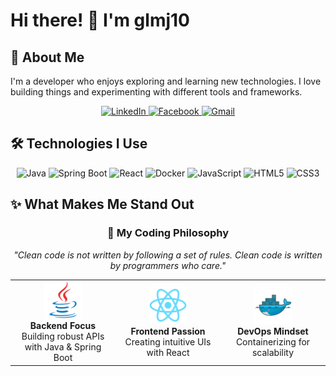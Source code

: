 # Hi there! 👋 I'm glmj10

## 🚀 About Me
I'm a developer who enjoys exploring and learning new technologies. I love building things and experimenting with different tools and frameworks.

<p align="center">
  <a href="https://linkedin.com/in/your-profile">
    <img src="https://img.shields.io/badge/LinkedIn-0077B5?style=for-the-badge&logo=linkedin&logoColor=white" alt="LinkedIn"/>
  </a>
  <a href="https://facebook.com/your-profile">
    <img src="https://img.shields.io/badge/Facebook-1877F2?style=for-the-badge&logo=facebook&logoColor=white" alt="Facebook"/>
  </a>
  <a href="mailto:your.email@example.com">
    <img src="https://img.shields.io/badge/Gmail-D14836?style=for-the-badge&logo=gmail&logoColor=white" alt="Gmail"/>
  </a>
</p>

## 🛠️ Technologies I Use

<p align="center">
  <img src="https://img.shields.io/badge/Java-ED8B00?style=for-the-badge&logo=openjdk&logoColor=white" alt="Java"/>
  <img src="https://img.shields.io/badge/Spring_Boot-6DB33F?style=for-the-badge&logo=spring-boot&logoColor=white" alt="Spring Boot"/>
  <img src="https://img.shields.io/badge/React-20232A?style=for-the-badge&logo=react&logoColor=61DAFB" alt="React"/>
  <img src="https://img.shields.io/badge/Docker-2496ED?style=for-the-badge&logo=docker&logoColor=white" alt="Docker"/>
  <img src="https://img.shields.io/badge/JavaScript-F7DF1E?style=for-the-badge&logo=javascript&logoColor=black" alt="JavaScript"/>
  <img src="https://img.shields.io/badge/HTML5-E34F26?style=for-the-badge&logo=html5&logoColor=white" alt="HTML5"/>
  <img src="https://img.shields.io/badge/CSS3-1572B6?style=for-the-badge&logo=css3&logoColor=white" alt="CSS3"/>
</p>

## ✨ What Makes Me Stand Out

<div align="center">

### 🎯 My Coding Philosophy
*"Clean code is not written by following a set of rules. Clean code is written by programmers who care."*

<table>
<tr>
<td align="center" width="33%">
<img src="https://raw.githubusercontent.com/devicons/devicon/master/icons/java/java-original.svg" width="60" height="60"/>
<br><strong>Backend Focus</strong>
<br>Building robust APIs with Java & Spring Boot
</td>
<td align="center" width="33%">
<img src="https://raw.githubusercontent.com/devicons/devicon/master/icons/react/react-original.svg" width="60" height="60"/>
<br><strong>Frontend Passion</strong>
<br>Creating intuitive UIs with React
</td>
<td align="center" width="33%">
<img src="https://raw.githubusercontent.com/devicons/devicon/master/icons/docker/docker-original.svg" width="60" height="60"/>
<br><strong>DevOps Mindset</strong>
<br>Containerizing for scalability
</td>
</tr>
</table>
